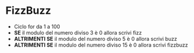 # FizzBuzz #

- Ciclo for da 1 a 100
- **SE** il modulo del numero diviso 3 è 0 allora scrivi fizz
- **ALTRIMENTI SE** il modulo del numero diviso 5 è 0 allora  scrivi buzz
- **ALTRIMENTI SE** il modulo del numero diviso 15 è 0 allora scrivi fizzbuzz  

